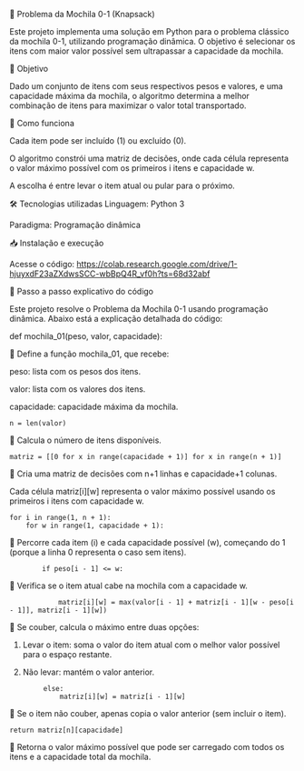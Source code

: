 
🎒 Problema da Mochila 0-1 (Knapsack)

Este projeto implementa uma solução em Python para o problema clássico da mochila 0-1, utilizando programação dinâmica. O objetivo é selecionar os itens com maior valor possível sem ultrapassar a capacidade da mochila.


📌 Objetivo

Dado um conjunto de itens com seus respectivos pesos e valores, e uma capacidade máxima da mochila, o algoritmo determina a melhor combinação de itens para maximizar o valor total transportado.


🧠 Como funciona

Cada item pode ser incluído (1) ou excluído (0).

O algoritmo constrói uma matriz de decisões, onde cada célula representa o valor máximo possível com os primeiros i itens e capacidade w.

A escolha é entre levar o item atual ou pular para o próximo.


🛠️ Tecnologias utilizadas
Linguagem: Python 3

Paradigma: Programação dinâmica


📥 Instalação e execução

Acesse o código: https://colab.research.google.com/drive/1-hjuyxdF23aZXdwsSCC-wbBpQ4R_vf0h?ts=68d32abf


🧩 Passo a passo explicativo do código

Este projeto resolve o Problema da Mochila 0-1 usando programação dinâmica. Abaixo está a explicação detalhada do código:

def mochila_01(peso, valor, capacidade):

🔹 Define a função mochila_01, que recebe:

peso: lista com os pesos dos itens.

valor: lista com os valores dos itens.

capacidade: capacidade máxima da mochila.

    n = len(valor)
    
🔹 Calcula o número de itens disponíveis.

    matriz = [[0 for x in range(capacidade + 1)] for x in range(n + 1)]
    
🔹 Cria uma matriz de decisões com n+1 linhas e capacidade+1 colunas.

Cada célula matriz[i][w] representa o valor máximo possível usando os primeiros i itens com capacidade w.

    for i in range(1, n + 1):
        for w in range(1, capacidade + 1):
        
🔹 Percorre cada item (i) e cada capacidade possível (w), começando do 1 (porque a linha 0 representa o caso sem itens).

            if peso[i - 1] <= w:
            
🔹 Verifica se o item atual cabe na mochila com a capacidade w.

                matriz[i][w] = max(valor[i - 1] + matriz[i - 1][w - peso[i - 1]], matriz[i - 1][w])

🔹 Se couber, calcula o máximo entre duas opções:

1. Levar o item: soma o valor do item atual com o melhor valor possível para o espaço restante.

2. Não levar: mantém o valor anterior.

            else:
                matriz[i][w] = matriz[i - 1][w]

🔹 Se o item não couber, apenas copia o valor anterior (sem incluir o item).

    return matriz[n][capacidade]

🔹 Retorna o valor máximo possível que pode ser carregado com todos os itens e a capacidade total da mochila.






